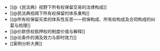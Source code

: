 - [[@《民法典》视野下所有权保留交易的法律构成]]
- [[@民法典视阈下所有权保留的体系重构]]
- [[@所有权保留买卖的体系性反思——担保构成、所有权构成及合同构成的纠葛与梳理]]
- [[@价款债权抵押权的制度价值与解释]]
- [[@论条件的溯及效力与即时效力]]
- [[案例分析大赛]]